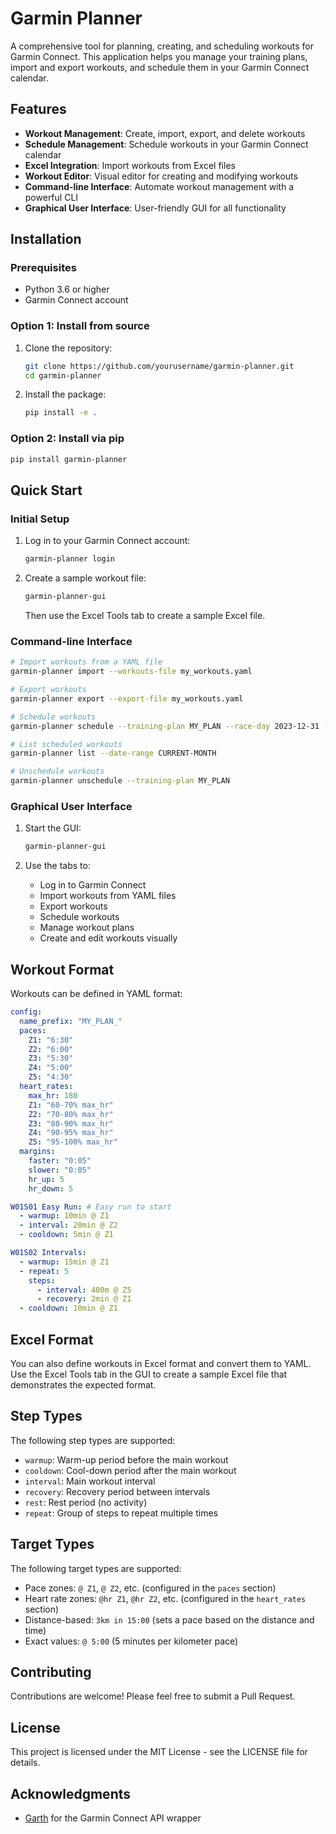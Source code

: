 # Garmin Planner

A comprehensive tool for planning, creating, and scheduling workouts for Garmin Connect. This application helps you manage your training plans, import and export workouts, and schedule them in your Garmin Connect calendar.

## Features

- **Workout Management**: Create, import, export, and delete workouts
- **Schedule Management**: Schedule workouts in your Garmin Connect calendar
- **Excel Integration**: Import workouts from Excel files
- **Workout Editor**: Visual editor for creating and modifying workouts
- **Command-line Interface**: Automate workout management with a powerful CLI
- **Graphical User Interface**: User-friendly GUI for all functionality

## Installation

### Prerequisites

- Python 3.6 or higher
- Garmin Connect account

### Option 1: Install from source

1. Clone the repository:
   ```bash
   git clone https://github.com/yourusername/garmin-planner.git
   cd garmin-planner
   ```

2. Install the package:
   ```bash
   pip install -e .
   ```

### Option 2: Install via pip

```bash
pip install garmin-planner
```

## Quick Start

### Initial Setup

1. Log in to your Garmin Connect account:
   ```bash
   garmin-planner login
   ```

2. Create a sample workout file:
   ```bash
   garmin-planner-gui
   ```
   Then use the Excel Tools tab to create a sample Excel file.

### Command-line Interface

```bash
# Import workouts from a YAML file
garmin-planner import --workouts-file my_workouts.yaml

# Export workouts
garmin-planner export --export-file my_workouts.yaml

# Schedule workouts
garmin-planner schedule --training-plan MY_PLAN --race-day 2023-12-31 --workout-days 1,3,5

# List scheduled workouts
garmin-planner list --date-range CURRENT-MONTH

# Unschedule workouts
garmin-planner unschedule --training-plan MY_PLAN
```

### Graphical User Interface

1. Start the GUI:
   ```bash
   garmin-planner-gui
   ```

2. Use the tabs to:
   - Log in to Garmin Connect
   - Import workouts from YAML files
   - Export workouts
   - Schedule workouts
   - Manage workout plans
   - Create and edit workouts visually

## Workout Format

Workouts can be defined in YAML format:

```yaml
config:
  name_prefix: "MY_PLAN_"
  paces:
    Z1: "6:30"
    Z2: "6:00"
    Z3: "5:30"
    Z4: "5:00"
    Z5: "4:30"
  heart_rates:
    max_hr: 180
    Z1: "60-70% max_hr"
    Z2: "70-80% max_hr"
    Z3: "80-90% max_hr"
    Z4: "90-95% max_hr"
    Z5: "95-100% max_hr"
  margins:
    faster: "0:05"
    slower: "0:05"
    hr_up: 5
    hr_down: 5

W01S01 Easy Run: # Easy run to start
  - warmup: 10min @ Z1
  - interval: 20min @ Z2
  - cooldown: 5min @ Z1

W01S02 Intervals:
  - warmup: 15min @ Z1
  - repeat: 5
    steps:
      - interval: 400m @ Z5
      - recovery: 2min @ Z1
  - cooldown: 10min @ Z1
```

## Excel Format

You can also define workouts in Excel format and convert them to YAML. Use the Excel Tools tab in the GUI to create a sample Excel file that demonstrates the expected format.

## Step Types

The following step types are supported:

- `warmup`: Warm-up period before the main workout
- `cooldown`: Cool-down period after the main workout
- `interval`: Main workout interval
- `recovery`: Recovery period between intervals
- `rest`: Rest period (no activity)
- `repeat`: Group of steps to repeat multiple times

## Target Types

The following target types are supported:

- Pace zones: `@ Z1`, `@ Z2`, etc. (configured in the `paces` section)
- Heart rate zones: `@hr Z1`, `@hr Z2`, etc. (configured in the `heart_rates` section)
- Distance-based: `3km in 15:00` (sets a pace based on the distance and time)
- Exact values: `@ 5:00` (5 minutes per kilometer pace)

## Contributing

Contributions are welcome! Please feel free to submit a Pull Request.

## License

This project is licensed under the MIT License - see the LICENSE file for details.

## Acknowledgments

- [Garth](https://github.com/matin/garth) for the Garmin Connect API wrapper
